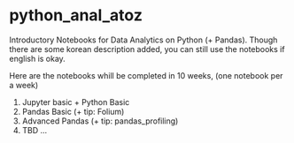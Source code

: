 # python_anal_atoz

Introductory Notebooks for Data Analytics on Python (+ Pandas).
Though there are some korean description added, you can still
use the notebooks if english is okay.

Here are the notebooks whill be completed in 10 weeks,
(one notebook per a week)

1. Jupyter basic + Python Basic
2. Pandas Basic (+ tip: Folium)
3. Advanced Pandas (+ tip: pandas_profiling)
4. TBD
...



